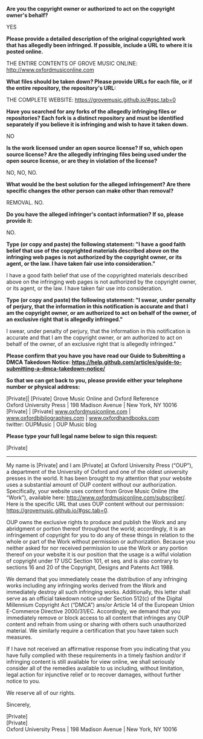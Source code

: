 **Are you the copyright owner or authorized to act on the copyright owner's behalf?**

YES

**Please provide a detailed description of the original copyrighted work that has allegedly been infringed. If possible, include a URL to where it is posted online.**

THE ENTIRE CONTENTS OF GROVE MUSIC ONLINE: http://www.oxfordmusiconline.com

**What files should be taken down? Please provide URLs for each file, or if the entire repository, the repository's URL:**

THE COMPLETE WEBSITE: https://grovemusic.github.io/#gsc.tab=0

**Have you searched for any forks of the allegedly infringing files or repositories? Each fork is a distinct repository and must be identified separately if you believe it is infringing and wish to have it taken down.**

NO

**Is the work licensed under an open source license? If so, which open source license? Are the allegedly infringing files being used under the open source license, or are they in violation of the license?**

NO, NO, NO.

**What would be the best solution for the alleged infringement? Are there specific changes the other person can make other than removal?**

REMOVAL. NO.

**Do you have the alleged infringer's contact information? If so, please provide it:**

NO.

**Type (or copy and paste) the following statement: "I have a good faith belief that use of the copyrighted materials described above on the infringing web pages is not authorized by the copyright owner, or its agent, or the law. I have taken fair use into consideration."**

I have a good faith belief that use of the copyrighted materials described above on the infringing web pages is not authorized by the copyright owner, or its agent, or the law. I have taken fair use into consideration.

**Type (or copy and paste) the following statement: "I swear, under penalty of perjury, that the information in this notification is accurate and that I am the copyright owner, or am authorized to act on behalf of the owner, of an exclusive right that is allegedly infringed."**

I swear, under penalty of perjury, that the information in this notification is accurate and that I am the copyright owner, or am authorized to act on behalf of the owner, of an exclusive right that is allegedly infringed."

**Please confirm that you have you have read our Guide to Submitting a DMCA Takedown Notice: https://help.github.com/articles/guide-to-submitting-a-dmca-takedown-notice/**

**So that we can get back to you, please provide either your telephone number or physical address:**

[Private]| [Private] Grove Music Online and Oxford Reference  
Oxford University Press | 198 Madison Avenue | New York, NY 10016  
[Private] | [Private]
www.oxfordmusiconline.com | www.oxfordbibliographies.com | www.oxfordhandbooks.com  
twitter: OUPMusic | OUP Music blog

**Please type your full legal name below to sign this request:**

[Private]
____

My name is [Private] and I am [Private] at Oxford University Press (“OUP”), a department of the University of Oxford and one of the oldest university presses in the world. It has been brought to my attention that your website uses a substantial amount of OUP content without our authorization. Specifically, your website uses content from Grove Music Online (the “Work”), available here: http://www.oxfordmusiconline.com/subscriber/. Here is the specific URL that uses OUP content without our permission: https://grovemusic.github.io/#gsc.tab=0.

OUP owns the exclusive rights to produce and publish the Work and any abridgment or portion thereof throughout the world; accordingly, it is an infringement of copyright for you to do any of these things in relation to the whole or part of the Work without permission or authorization. Because you neither asked for nor received permission to use the Work or any portion thereof on your website it is our position that the usage is a wilful violation of copyright under 17 USC Section 101, et seq. and is also contrary to sections 16 and 20 of the Copyright, Designs and Patents Act 1988.

We demand that you immediately cease the distribution of any infringing works including any infringing works derived from the Work and immediately destroy all such infringing works. Additionally, this letter shall serve as an official takedown notice under Section 512(c) of the Digital Millennium Copyright Act (“DMCA”) ans/or Article 14 of the European Union E-Commerce Directive 2000/31/EC. Accordingly, we demand that you immediately remove or block access to all content that infringes any OUP content and refrain from using or sharing with others such unauthorized material. We similarly require a certification that you have taken such measures.

If I have not received an affirmative response from you indicating that you have fully complied with these requirements in a timely fashion and/or if infringing content is still available for view online, we shall seriously consider all of the remedies available to us including, without limitation, legal action for injunctive relief or to recover damages, without further notice to you.

We reserve all of our rights.

Sincerely,

[Private]  
[Private]  
Oxford University Press | 198 Madison Avenue | New York, NY 10016

